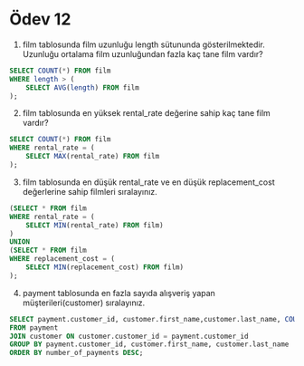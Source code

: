 # Ödev 12

1. film tablosunda film uzunluğu length sütununda gösterilmektedir. Uzunluğu ortalama film uzunluğundan fazla kaç tane film vardır?

```  sql
SELECT COUNT(*) FROM film
WHERE length > (
    SELECT AVG(length) FROM film
);
```

2. film tablosunda en yüksek rental_rate değerine sahip kaç tane film vardır?

```  sql
SELECT COUNT(*) FROM film
WHERE rental_rate = (
    SELECT MAX(rental_rate) FROM film
);
```

3. film tablosunda en düşük rental_rate ve en düşük replacement_cost değerlerine sahip filmleri sıralayınız.

```  sql
(SELECT * FROM film
WHERE rental_rate = (
    SELECT MIN(rental_rate) FROM film)
)
UNION
(SELECT * FROM film
WHERE replacement_cost = (
    SELECT MIN(replacement_cost) FROM film)
);
```

4. payment tablosunda en fazla sayıda alışveriş yapan müşterileri(customer) sıralayınız.

```  sql
SELECT payment.customer_id, customer.first_name,customer.last_name, COUNT(*) AS number_of_payments 
FROM payment
JOIN customer ON customer.customer_id = payment.customer_id
GROUP BY payment.customer_id, customer.first_name, customer.last_name
ORDER BY number_of_payments DESC;
```